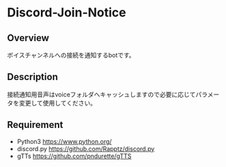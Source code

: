 # Discord-Join-Notice
## Overview
ボイスチャンネルへの接続を通知するbotです。
## Description
接続通知用音声はvoiceフォルダへキャッシュしますので必要に応じてパラメータを変更して使用してください。
## Requirement
- Python3 https://www.python.org/
- discord.py https://github.com/Rapptz/discord.py
- gTTs https://github.com/pndurette/gTTS
